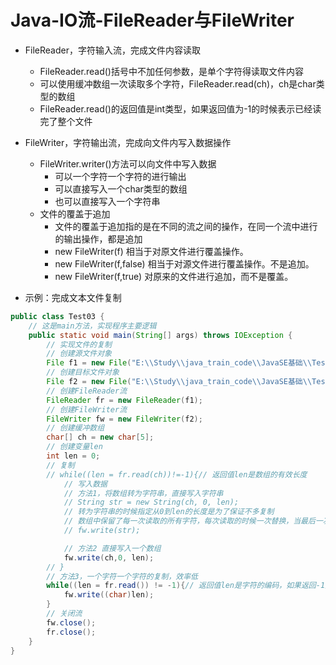 # Java-IO流-FileReader与FileWriter

- FileReader，字符输入流，完成文件内容读取
  - FileReader.read()括号中不加任何参数，是单个字符得读取文件内容
  - 可以使用缓冲数组一次读取多个字符，FileReader.read(ch)，ch是char类型的数组
  - FileReader.read()的返回值是int类型，如果返回值为-1的时候表示已经读完了整个文件
- FileWriter，字符输出流，完成向文件内写入数据操作
  - FileWriter.writer()方法可以向文件中写入数据
    - 可以一个字符一个字符的进行输出
    - 可以直接写入一个char类型的数组
    - 也可以直接写入一个字符串
  - 文件的覆盖于追加
    - 文件的覆盖于追加指的是在不同的流之间的操作，在同一个流中进行的输出操作，都是追加
    - new FileWriter(f)   相当于对原文件进行覆盖操作。
    - new FileWriter(f,false)  相当于对源文件进行覆盖操作。不是追加。
    -  new FileWriter(f,true)   对原来的文件进行追加，而不是覆盖。

- 示例：完成文本文件复制

```java
public class Test03 {
    // 这是main方法，实现程序主要逻辑
    public static void main(String[] args) throws IOException {
        // 实现文件的复制
        // 创建源文件对象
        File f1 = new File("E:\\Study\\java_train_code\\JavaSE基础\\TestIO\\test.txt");
        // 创建目标文件对象
        File f2 = new File("E:\\Study\\java_train_code\\JavaSE基础\\TestIO\\demo.txt");
        // 创建FileReader流
        FileReader fr = new FileReader(f1);
        // 创建FileWriter流
        FileWriter fw = new FileWriter(f2);
        // 创建缓冲数组
        char[] ch = new char[5];
        // 创建变量len
        int len = 0;
        // 复制 
        // while((len = fr.read(ch))!=-1){// 返回值len是数组的有效长度
            // 写入数据
            // 方法1，将数组转为字符串，直接写入字符串
            // String str = new String(ch, 0, len);
            // 转为字符串的时候指定从0到len的长度是为了保证不多复制
            // 数组中保留了每一次读取的所有字符，每次读取的时候一次替换，当最后一次读取的时候，有效长度的数组内容被替换为读取数据，但是有效长度后面的字符仍是上一次读取的内容
            // fw.write(str);

            // 方法2 直接写入一个数组
            fw.write(ch,0, len);
        // }
        // 方法3，一个字符一个字符的复制，效率低
        while((len = fr.read()) != -1){// 返回值len是字符的编码，如果返回-1则表示文件读取完了
            fw.write((char)len);
        }
        // 关闭流
        fw.close();
        fr.close();
    }
}
```

